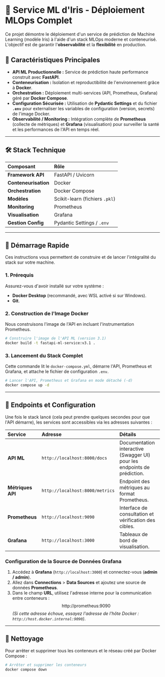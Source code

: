 
# 🤖 Service ML d'Iris - Déploiement MLOps Complet

Ce projet démontre le déploiement d'un service de prédiction de Machine Learning (modèle Iris) à l'aide d'un stack MLOps moderne et conteneurisé. L'objectif est de garantir l'**observabilité** et la **flexibilité** en production.

## 🌟 Caractéristiques Principales

  * **API ML Productionnelle :** Service de prédiction haute performance construit avec **FastAPI**.
  * **Conteneurisation :** Isolation et reproductibilité de l'environnement grâce à **Docker**.
  * **Orchestration :** Déploiement multi-services (API, Prometheus, Grafana) géré par **Docker Compose**.
  * **Configuration Sécurisée :** Utilisation de **Pydantic Settings** et du fichier **`.env`** pour externaliser les variables de configuration (version, secrets) de l'image Docker.
  * **Observabilité / Monitoring :** Intégration complète de **Prometheus** (collecte de métriques) et **Grafana** (visualisation) pour surveiller la santé et les performances de l'API en temps réel.

-----

## 🛠️ Stack Technique

| Composant | Rôle |
| :--- | :--- |
| **Framework API** | FastAPI / Uvicorn |
| **Conteneurisation** | Docker |
| **Orchestration** | Docker Compose |
| **Modèles** | Scikit-learn (fichiers `.pkl`) |
| **Monitoring** | Prometheus |
| **Visualisation** | Grafana |
| **Gestion Config** | Pydantic Settings / `.env` |

-----

## 🚀 Démarrage Rapide

Ces instructions vous permettent de construire et de lancer l'intégralité du stack sur votre machine.

### 1\. Prérequis

Assurez-vous d'avoir installé sur votre système :

  * **Docker Desktop** (recommandé, avec WSL activé si sur Windows).
  * **Git**.

### 2\. Construction de l'Image Docker

Nous construisons l'image de l'API en incluant l'instrumentation Prometheus.

```bash
# Construire l'image de l'API ML (version 3.1)
docker build -t fastapi-ml-service:v3.1 .
```

### 3\. Lancement du Stack Complet

Cette commande lit le `docker-compose.yml`, démarre l'API, Prometheus et Grafana, et attache le fichier de configuration `.env`.

```bash
# Lancer l'API, Prometheus et Grafana en mode détaché (-d)
docker compose up -d
```

-----

## 🔗 Endpoints et Configuration

Une fois le stack lancé (cela peut prendre quelques secondes pour que l'API démarre), les services sont accessibles via les adresses suivantes :

| Service | Adresse | Détails |
| :--- | :--- | :--- |
| **API ML** | `http://localhost:8000/docs` | Documentation interactive (Swagger UI) pour les endpoints de prédiction. |
| **Métriques API** | `http://localhost:8000/metrics` | Endpoint des métriques au format Prometheus. |
| **Prometheus** | `http://localhost:9090` | Interface de consultation et vérification des cibles. |
| **Grafana** | `http://localhost:3000` | Tableaux de bord de visualisation. |

### Configuration de la Source de Données Grafana

1.  Accédez à **Grafana** (`http://localhost:3000`) et connectez-vous (**admin / admin**).
2.  Allez dans **Connections** \> **Data Sources** et ajoutez une source de données **Prometheus**.
3.  Dans le champ **URL**, utilisez l'adresse interne pour la communication entre conteneurs :
    $$\text{http://prometheus:9090}$$
    *(Si cette adresse échoue, essayez l'adresse de l'hôte Docker : `http://host.docker.internal:9090`)*.

-----

## 🧹 Nettoyage

Pour arrêter et supprimer tous les conteneurs et le réseau créé par Docker Compose :

```bash
# Arrêter et supprimer les conteneurs
docker compose down
```